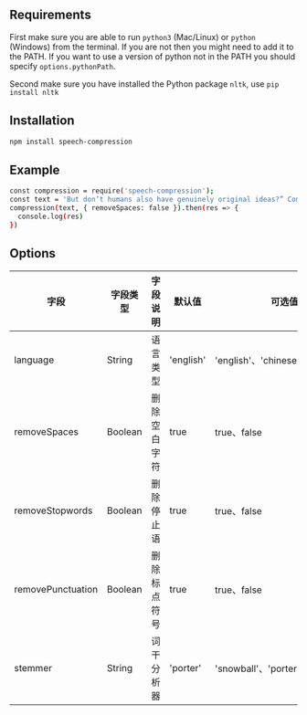<!--
 * @Author: liyingda
 * @Date: 2023-08-14 16:42:38
 * @LastEditors: liyingda
 * @LastEditTime: 2023-08-15 10:38:07
-->
## Requirements
First make sure you are able to run `python3` (Mac/Linux) or `python` (Windows) from the terminal. If you are not then you might need to add it to the PATH. If you want to use a version of python not in the PATH you should specify `options.pythonPath`.

Second make sure you have installed the Python package `nltk`, use `pip install nltk`

## Installation

```bash
npm install speech-compression
```

##  Example
```bash
const compression = require('speech-compression');
const text = 'But don’t humans also have genuinely original ideas?” Come on, read a fantasy book. It’s either a Tolkien clone, or it’s A Song Of Ice And Fire. Tolkien was a professor of Anglo-Saxon language and culture; no secret where he got his inspiration. A Song Of Ice And Fire is just War Of The Roses with dragons. Lannister and Stark are just Lancaster and York, the map of Westeros is just Britain (minus Scotland) with an upside down-Ireland stuck to the bottom of it – wake up, sheeple! Dullards blend Tolkien into a slurry and shape it into another Tolkien-clone. Tolkien-level artistic geniuses blend human experience, history, and the artistic corpus into a slurry and form it into an entirely new genre. Again, the difference is how finely you blend and what spices you add to the slurry.'
compression(text, { removeSpaces: false }).then(res => {
  console.log(res)
})
```

## Options
|  字段  | 字段类型 | 字段说明 | 默认值 | 可选值|
| ------- | ----- | ----- |----- |----- |
| language  | String  | 语言类型 | 'english' | 'english'、'chinese'、'spanish'|
| removeSpaces  | Boolean  | 删除空白字符 | true|true、false|
| removeStopwords  | Boolean |删除停止语 | true|true、false|
| removePunctuation  | Boolean |删除标点符号|true|true、false|
| stemmer  | String |词干分析器| 'porter' | 'snowball'、'porter'、'lancaster'|
